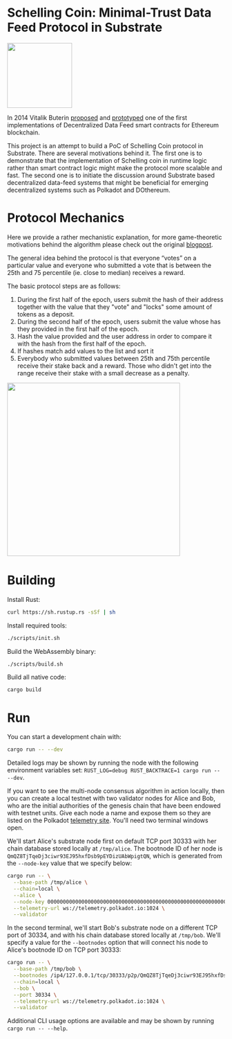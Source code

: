 # Schelling Coin: Minimal-Trust Data Feed Protocol in Substrate

<img src="https://s3.amazonaws.com/ngccoin-production/world-coin-price-guide/85381f.jpg" height="150" width="150">

In 2014 Vitalik Buterin [proposed](https://blog.ethereum.org/2014/03/28/schellingcoin-a-minimal-trust-universal-data-feed/) and [prototyped](https://blog.ethereum.org/2014/06/30/advanced-contract-programming-example-schellingcoin/) one of the first implementations of Decentralized Data Feed smart contracts for Ethereum blockchain. 

This project is an attempt to build a PoC of Schelling Coin protocol in Substrate. There are several motivations behind it. The first one is to demonstrate that the implementation of Schelling coin in runtime logic rather than smart contract logic might make the protocol more scalable and fast. The second one is to initiate the discussion around Substrate based decentralized data-feed systems that might be beneficial for emerging decentralized systems such as Polkadot and DOthereum.

# Protocol Mechanics

Here we provide a rather mechanistic explanation, for more game-theoretic motivations behind the algorithm please check out the original [blogpost](https://blog.ethereum.org/2014/03/28/schellingcoin-a-minimal-trust-universal-data-feed/). 

The general idea behind the protocol is that everyone “votes” on a particular value and everyone who submitted a vote that is between the 25th and 75 percentile (ie. close to median) receives a reward.

The basic protocol steps are as follows:

1. During the first half of the epoch, users submit the hash of their address together with the value that they "vote" and "locks" some amount of tokens as a deposit.
2. During the second half of the epoch, users submit the value whose has they provided in the first half of the epoch.
3. Hash the value provided and the user address in order to compare it with the hash from the first half of the epoch.
4. If hashes match add values to the list and sort it
5. Everybody who submitted values between 25th and 75th percentile receive their stake back and a reward. Those who didn't get into the range receive their stake with a small decrease as a penalty.   

<img src="https://blog.ethereum.org/wp-content/uploads/2014/11/schellingcoin.png" height="400" width="400">


# Building

Install Rust:

```bash
curl https://sh.rustup.rs -sSf | sh
```

Install required tools:

```bash
./scripts/init.sh
```

Build the WebAssembly binary:

```bash
./scripts/build.sh
```

Build all native code:

```bash
cargo build
```

# Run

You can start a development chain with:

```bash
cargo run -- --dev
```

Detailed logs may be shown by running the node with the following environment variables set: `RUST_LOG=debug RUST_BACKTRACE=1 cargo run -- --dev`.

If you want to see the multi-node consensus algorithm in action locally, then you can create a local testnet with two validator nodes for Alice and Bob, who are the initial authorities of the genesis chain that have been endowed with testnet units. Give each node a name and expose them so they are listed on the Polkadot [telemetry site](https://telemetry.polkadot.io/#/Local%20Testnet). You'll need two terminal windows open.

We'll start Alice's substrate node first on default TCP port 30333 with her chain database stored locally at `/tmp/alice`. The bootnode ID of her node is `QmQZ8TjTqeDj3ciwr93EJ95hxfDsb9pEYDizUAbWpigtQN`, which is generated from the `--node-key` value that we specify below:

```bash
cargo run -- \
  --base-path /tmp/alice \
  --chain=local \
  --alice \
  --node-key 0000000000000000000000000000000000000000000000000000000000000001 \
  --telemetry-url ws://telemetry.polkadot.io:1024 \
  --validator
```

In the second terminal, we'll start Bob's substrate node on a different TCP port of 30334, and with his chain database stored locally at `/tmp/bob`. We'll specify a value for the `--bootnodes` option that will connect his node to Alice's bootnode ID on TCP port 30333:

```bash
cargo run -- \
  --base-path /tmp/bob \
  --bootnodes /ip4/127.0.0.1/tcp/30333/p2p/QmQZ8TjTqeDj3ciwr93EJ95hxfDsb9pEYDizUAbWpigtQN \
  --chain=local \
  --bob \
  --port 30334 \
  --telemetry-url ws://telemetry.polkadot.io:1024 \
  --validator
```

Additional CLI usage options are available and may be shown by running `cargo run -- --help`.
